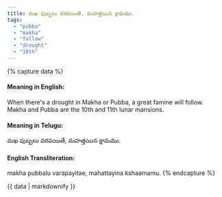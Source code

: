 ```yaml
---
title: మఖ పుబ్బలు వరపయితే, మహత్తయిన క్షామము.
tags:
  - "pubba"
  - "makha"
  - "follow"
  - "drought"
  - "10th"
---
```


{% capture data %}
#### Meaning in English:
When there's a drought in Makha or Pubba, a great famine will follow.
Makha and Pubba are the 10th and 11th lunar mansions.

#### Meaning in Telugu:
మఖ పుబ్బలు వరపయితే, మహత్తయిన క్షామము.

#### English Transliteration:
makha pubbalu varapayitae, mahattayina kshaamamu.
{% endcapture %}

{{ data | markdownify }}

